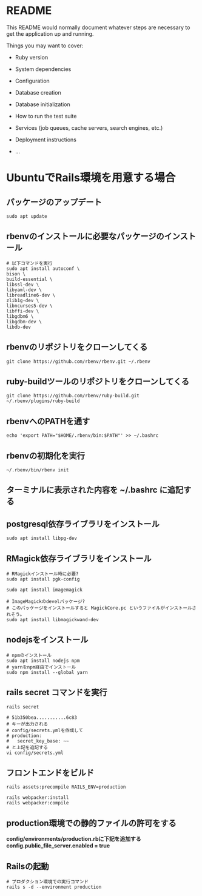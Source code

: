 # README

This README would normally document whatever steps are necessary to get the
application up and running.

Things you may want to cover:

* Ruby version

* System dependencies

* Configuration

* Database creation

* Database initialization

* How to run the test suite

* Services (job queues, cache servers, search engines, etc.)

* Deployment instructions

* ...


# UbuntuでRails環境を用意する場合

## パッケージのアップデート

```
sudo apt update

```


## rbenvのインストールに必要なパッケージのインストール

```
# 以下コマンドを実行
sudo apt install autoconf \
bison \
build-essential \
libssl-dev \
libyaml-dev \
libreadline6-dev \
zlib1g-dev \
libncurses5-dev \
libffi-dev \
libgdbm6 \
libgdbm-dev \
libdb-dev

```

## rbenvのリポジトリをクローンしてくる

```
git clone https://github.com/rbenv/rbenv.git ~/.rbenv

```

## ruby-buildツールのリポジトリをクローンしてくる

```
git clone https://github.com/rbenv/ruby-build.git ~/.rbenv/plugins/ruby-build

```

## rbenvへのPATHを通す

```
echo 'export PATH="$HOME/.rbenv/bin:$PATH"' >> ~/.bashrc

```

## rbenvの初期化を実行

```
~/.rbenv/bin/rbenv init

```

## ターミナルに表示された内容を ~/.bashrc に追記する



## postgresql依存ライブラリをインストール

```
sudo apt install libpg-dev

```

## RMagick依存ライブラリをインストール

```
# RMagickインストール時に必要?
sudo apt install pgk-config

sudo apt install imagemagick

# ImageMagickのdevelパッケージ?
# このパッケージをインストールすると MagickCore.pc というファイルがインストールされそう｡
sudo apt install libmagickwand-dev

```


## nodejsをインストール

```
# npmのインストール
sudo apt install nodejs npm
# yarnをnpm経由でインストール
sudo npm install --global yarn

```


## rails secret コマンドを実行

```
rails secret

# 51b350bea...........6c83
# キーが出力される
# config/secrets.ymlを作成して
# production:
#   secret_key_base: ~~
# と上記を追記する
vi config/secrets.yml

```

## フロントエンドをビルド

```
rails assets:precompile RAILS_ENV=production

rails webpacker:install
rails webpacker:compile

```

## production環境での静的ファイルの許可をする

**config/environments/production.rbに下記を追加する**
**config.public_file_server.enabled = true**



## Railsの起動

```
# プロダクション環境での実行コマンド
rails s -d --environment production


```

